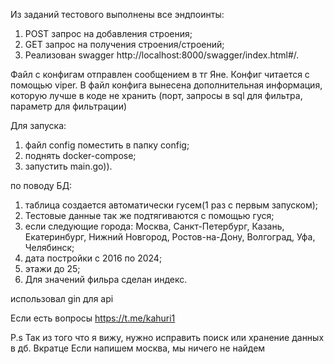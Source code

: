Из заданий тестового выполнены все эндпоинты:
  1. POST запрос на добавления строения;
  2. GET запрос на получения строения/строений;
  3. Реализован swagger http://localhost:8000/swagger/index.html#/.

Файл с конфигам отправлен сообщением в тг Яне. Конфиг читается с помощью viper. В файл конфига вынесена дополнительная информация, которую лучше в коде не хранить (порт, запросы в sql для фильтра, параметр для фильтрации)


Для запуска:
1. файл config поместить в папку config;
2. поднять docker-compose;
3. запустить main.go)).


по поводу БД:
1. таблица создается автоматически гусем(1 раз с первым запуском);
2. Тестовые данные так же подтягиваются с помощью гуся;
3. если следующие города: Москва, Санкт-Петербург, Казань, Екатеринбург, Нижний Новгород, Ростов-на-Дону, Волгоград, Уфа, Челябинск;
4. дата постройки с 2016 по 2024;
5. этажи до 25;
6. Для значений фильра сделан индекс.

использовал gin для api

Если есть вопросы https://t.me/kahuri1


P.s Так из того что я вижу, нужно исправить поиск или хранение данных в дб. Вкратце Если напишем москва, мы ничего не найдем



